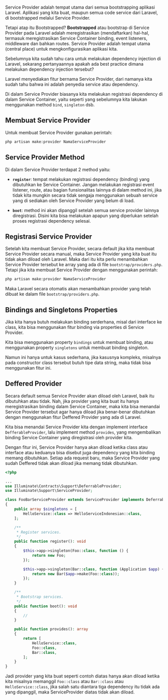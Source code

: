 Service Provider adalah tempat utama dari semua bootstrapping aplikasi Laravel. Aplikasi yang kita buat, maupun semua code service dari Laravel, di bootstrapped melalui Service Provider.

Tetapi atap itu Bootstrapped? **Bootstrapped** atau bootstrap di Service Provider pada Laravel adalah meregistrasikan (mendaftarkan) hal-hal, termasuk meregistrasikan Service Container binding, event listeners, middleware dan bahkan routes. Service Provider adalah tempat utama (central place) untuk mengkonfigurasikan aplikasi kita.

Sebelumnya kita sudah tahu cara untuk melakukan dependency injection di Laravel, sekarang pertanyaannya apakah ada best practice dimana melakukan dependency injection tersebut?

Laravel menyediakan fitur bernama Service Provider, dari namanya kita sudah tahu bahwa ini adalah penyedia service atau dependency.

Di dalam Service Provider biasanya kita melakukan registrasi dependency di dalam Service Container, yaitu seperti yang sebelumnya kita lakukan menggunakan method `bind`, `singleton` dsb.

## Membuat Service Provider

Untuk membuat Service Provider gunakan perintah:

```bash
php artisan make:provider NamaServiceProvider
```

## Service Provider Method

Di dalam Service Provider terdapat 2 method yaitu:

- **`register`**: tempat melakukan registrasi dependency (binding) yang dibutuhkan ke Service Container. Jangan melakukan registrasi event listener, route, atau bagian funsionalitas lainnya di dalam method ini, jika tidak kita mungkin secara tidak sengaja menggunakan sebuah service yang di sediakan oleh Service Provider yang belum di load.

- **`boot`**: method ini akan dipanggil setelah semua service provider lainnya diregistrasi. Disini kita bisa melakukan apapun yang diperlukan setelah proses registrasi dependency selesai.

## Registrasi Service Provider

Setelah kita membuat Service Provider, secara default jika kita membuat Service Provider secara manual, maka Service Provider yang kita buat itu tidak akan diload oleh Laravel. Maka dari itu kita perlu menambahkan Service Provider tersebut ke array yang ada di file `bootstrap/providers.php`. Tetapi jika kita membuat Service Provider dengan menggunakan perintah:

```bash
php artisan make:provider NamaServiceProvider
```

Maka Laravel secara otomatis akan menambahkan provider yang telah dibuat ke dalam file `bootstrap/providers.php`.

## Bindings and Singletons Properties

Jika kita hanya butuh melakukan binding serderhana, misal dari interface ke class, kita bisa menggunakan fitur binding via properties di Service Provider.

Kita bisa menggunakan property `bindings` untuk membuat binding, atau menggunakan property `singletons` untuk membuat binding singleton.

Namun ini hanya untuk kasus sederhana, jika kasusnya kompleks, misalnya pada constructor class tersebut butuh tipe data string, maka tidak bisa menggunakan fitur ini.

## Deffered Provider

Secara default semua Service Provider akan diload oleh Laravel, baik itu dibutuhkan atau tidak. Nah, jika provider yang kita buat itu hanya meregistrasikan binding dalam Service Container, maka kita bisa menandai Service Provider tersebut agar hanya diload jika benar-benar dibutuhkan dengan menggunakan fitur Deffered Provider yang ada di Laravel.

Kita bisa menandai Service Provider kita dengan implement interface `DefferableProvider`, lalu implement method `provides`, yang mengembalikan binding Service Container yang diregistrasi oleh provider kita.

Dengan fitur ini, Service Provider hanya akan diload ketika class atau interface atau keduanya bisa disebut juga dependency yang kita binding memang dibutuhkan. Setiap ada request baru, maka Service Provider yang sudah Deffered tidak akan diload jika memang tidak dibutuhkan.

```php
<?php

...
use Illuminate\Contracts\Support\DeferrableProvider;
use Illuminate\Support\ServiceProvider;

class FooBarServiceProvider extends ServiceProvider implements DeferrableProvider
{
    public array $singletons = [
        HelloService::class => HelloServiceIndonesian::class,
    ];

    /**
     * Register services.
     */
    public function register(): void
    {
        $this->app->singleton(Foo::class, function () {
            return new Foo;
        });

        $this->app->singleton(Bar::class, function (Application $app) {
            return new Bar($app->make(Foo::class));
        });
    }

    /**
     * Bootstrap services.
     */
    public function boot(): void
    {
        //
    }

    public function provides(): array
    {
        return [
            HelloService::class,
            Foo::class,
            Bar::class,
        ];
    }
}
```

Jadi provider yang kita buat seperti contoh diatas hanya akan diload ketika kita misalnya memanggil `Foo::class` atau `Bar::class` atau `HelloService::class`, jika salah satu diantara tiga dependency itu tidak ada yang dipanggil, maka ServiceProvider diatas tidak akan diload.
